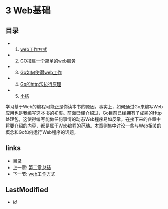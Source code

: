 # 3 Web基础

## 目录
   * 1. [web工作方式](3.1.md)
   * 2. [GO搭建一个简单的web服务](3.2.md)
   * 3. [Go如何使得web工作](3.3.md)
   * 4. [Go的http包执行原理](3.4.md)
   * 5. [小结](3.5.md)
   
学习基于Web的编程可能正是你读本书的原因。事实上，如何通过Go来编写Web应用也是我编写这本书的初衷。前面已经介绍过，Go目前已经拥有了成熟的Http处理包，这使得编写能做任何事情的动态Web程序易如反掌。在接下来的各章中将要介绍的内容，都是属于Web编程的范畴。本章则集中讨论一些与Web相关的概念和Go如何运行Web程序的话题。

## links
   * [目录](<preface.md>)
   * 上一章: [第二章总结](<2.8.md>)
   * 下一节: [web工作方式](<3.1.md>)

## LastModified 
   * $Id$